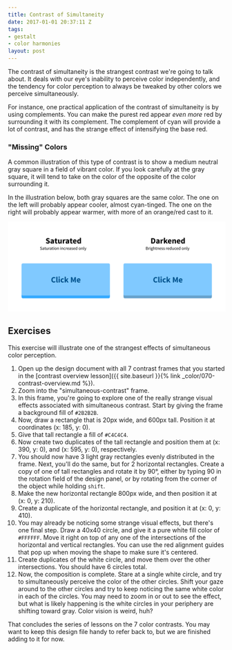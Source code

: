 ```yaml
---
title: Contrast of Simultaneity
date: 2017-01-01 20:37:11 Z
tags:
- gestalt
- color harmonies
layout: post
---
```


The contrast of simultaneity is the strangest contrast we're going to talk about. It deals with our eye's inability to perceive color independently, and the tendency for color perception to always be tweaked by other colors we perceive simultaneously.

For instance, one practical application of the contrast of simultaneity is by using complements. You can make the purest red appear *even more* red by surrounding it with its complement. The complement of cyan will provide a lot of contrast, and has the strange effect of intensifying the base red.

### "Missing" Colors

A common illustration of this type of contrast is to show a medium neutral gray square in a field of vibrant color. If you look carefully at the gray square, it will tend to take on the color of the opposite of the color surrounding it.

In the illustration below, both gray squares are the same color. The one on the left will probably appear cooler, almost cyan-tinged. The one on the right will probably appear warmer, with more of an orange/red cast to it.

![Saturated shadows](/images/color/contrast-of-saturation-01.png)

<!--more-->
## Exercises
This exercise will illustrate one of the strangest effects of simultaneous color perception.

1. Open up the design document with all 7 contrast frames that you started in the [contrast overview lesson]({{ site.baseurl }}{% link _color/070-contrast-overview.md %}).
2. Zoom into the "simultaneous-contrast" frame.
3. In this frame, you're going to explore one of the really strange visual effects associated with simultaneous contrast. Start by giving the frame a background fill of `#2B2B2B`.
4. Now, draw a rectangle that is 20px wide, and 600px tall. Position it at coordinates (x: 185, y: 0).
5. Give that tall rectangle a fill of `#C4C4C4`.
6. Now create two duplicates of the tall rectangle and position them at (x: 390, y: 0), and (x: 595, y: 0), respectively.
7. You should now have 3 light gray rectangles evenly distributed in the frame. Next, you'll do the same, but for 2 horizontal rectangles. Create a copy of one of tall rectangles and rotate it by 90°, either by typing 90 in the rotation field of the design panel, or by rotating from the corner of the object while holding `shift`.
8. Make the new horizontal rectangle 800px wide, and then position it at (x: 0, y: 210).
9. Create a duplicate of the horizontal rectangle, and position it at (x: 0, y: 410).
10. You may already be noticing some strange visual effects, but there's one final step. Draw a 40x40 circle, and give it a pure white fill color of `#FFFFFF`. Move it right on top of any one of the intersections of the horizontal and vertical rectangles. You can use the red alignment guides that pop up when moving the shape to make sure it's centered.
11. Create duplicates of the white circle, and move them over the other intersections. You should have 6 circles total.
12. Now, the composition is complete. Stare at a single white circle, and try to simultaneously perceive the color of the other circles. Shift your gaze around to the other circles and try to keep noticing the same white color in each of the circles. You may need to zoom in or out to see the effect, but what is likely happening is the white circles in your periphery are shifting toward gray. Color vision is weird, huh?

That concludes the series of lessons on the 7 color contrasts. You may want to keep this design file handy to refer back to, but we are finished adding to it for now.
